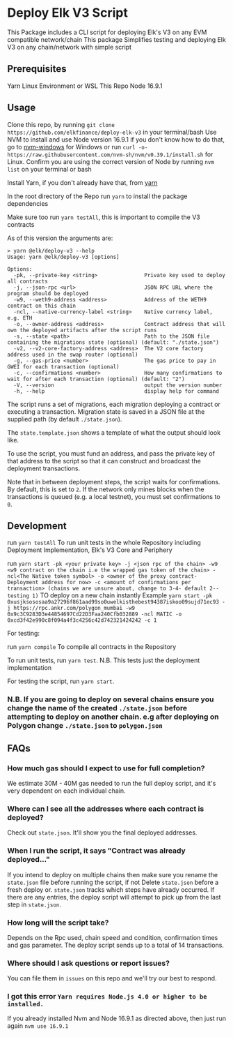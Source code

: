 # Deploy Elk V3 Script

This Package includes a CLI script for deploying Elk's V3 on any EVM compatible network/chain
This package Simplifies testing and deploying Elk V3 on any chain/network with simple script

## Prerequisites

Yarn
Linux Environment or WSL
This Repo
Node 16.9.1

## Usage

Clone this repo, by running `git clone https://github.com/elkfinance/deploy-elk-v3` in your terminal/bash
Use NVM to install and use Node version 16.9.1
if you don't know how to do that, go to [nvm-windows](https://github.com/coreybutler/nvm-windows) for Windows or run `curl -o- https://raw.githubusercontent.com/nvm-sh/nvm/v0.39.1/install.sh` for Linux.
Confirm you are using the correct version of Node by running `nvm list` on your terminal or bash

Install Yarn, if you don't already have that, from [yarn](https://yarnpkg.com/)

In the root directory of the Repo run `yarn` to install the package dependencies

Make sure too run `yarn testAll`, this is important to compile the V3 contracts

As of this version the arguments are:

```text
> yarn @elk/deploy-v3 --help
Usage: yarn @elk/deploy-v3 [options]

Options:
  -pk, --private-key <string>               Private key used to deploy all contracts
  -j, --json-rpc <url>                      JSON RPC URL where the program should be deployed
  -w9, --weth9-address <address>            Address of the WETH9 contract on this chain
  -ncl, --native-currency-label <string>    Native currency label, e.g. ETH
  -o, --owner-address <address>             Contract address that will own the deployed artifacts after the script runs
  -s, --state <path>                        Path to the JSON file containing the migrations state (optional) (default: "./state.json")
  -v2, --v2-core-factory-address <address>  The V2 core factory address used in the swap router (optional)
  -g, --gas-price <number>                  The gas price to pay in GWEI for each transaction (optional)
  -c, --confirmations <number>              How many confirmations to wait for after each transaction (optional) (default: "2")
  -V, --version                             output the version number
  -h, --help                                display help for command
```

The script runs a set of migrations, each migration deploying a contract or executing a transaction. Migration state is
saved in a JSON file at the supplied path (by default `./state.json`).

The `state.template.json` shows a template of what the output should look like.

To use the script, you must fund an address, and pass the private key of that address to the script so that it can construct
and broadcast the deployment transactions.

Note that in between deployment steps, the script waits for confirmations. By default, this is set to `2`. If the network
only mines blocks when the transactions is queued (e.g. a local testnet), you must set confirmations to `0`.

## Development

run `yarn testAll` To run unit tests in the whole Repository including Deployment Implementation, Elk's V3 Core and Periphery

run `yarn start -pk <your private key> -j <json rpc of the chain> -w9 <w9 contract on the chain i.e the wrapped gas token of the chain> -ncl<The Native token symbol> -o <owner of the proxy contract- Deployment address for now> -c <amount of confirmations per transaction> (chains we are unsure about, change to 3-4- default 2-- testing 1)` TO deploy on a new chain instantly
Example `yarn start -pk 0xusjksososaa9a27296f861aad99so0uwelkisthebest94387iskoo09sujd71ec93 -j https://rpc.ankr.com/polygon_mumbai -w9 0x9c3C9283D3e44854697Cd22D3Faa240Cfb032889 -ncl MATIC -o 0xcd3f42e990c8f094a4f3c4256c42d742321424242 -c 1`

For testing:

run `yarn compile` To compile all contracts in the Repository

To run unit tests, run `yarn test`. N.B. This tests just the deployment implementation

For testing the script, run `yarn start`.

### N.B. If you are going to deploy on several chains ensure you change the name of the created `./state.json` before attempting to deploy on another chain. e.g after deploying on Polygon change `./state.json` to `polygon.json`

## FAQs

### How much gas should I expect to use for full completion?

We estimate 30M - 40M gas needed to run the full deploy script, and it's very dependent on each individual chain.

### Where can I see all the addresses where each contract is deployed?

Check out `state.json`. It'll show you the final deployed addresses.

### When I run the script, it says "Contract was already deployed..."

If you intend to deploy on multiple chains then make sure you rename the `state.json` file before running the script, if not Delete `state.json` before a fresh deploy or. `state.json` tracks which steps have already occurred. If there are any entries, the deploy script will attempt to pick up from the last step in `state.json`.

### How long will the script take?

Depends on the Rpc used, chain speed and condition, confirmation times and gas parameter. The deploy script sends up to a total of 14 transactions.

### Where should I ask questions or report issues?

You can file them in `issues` on this repo and we'll try our best to respond.

### I got this error `Yarn requires Node.js 4.0 or higher to be installed.`

If you already installed Nvm and Node 16.9.1 as directed above, then just run again `nvm use 16.9.1`
